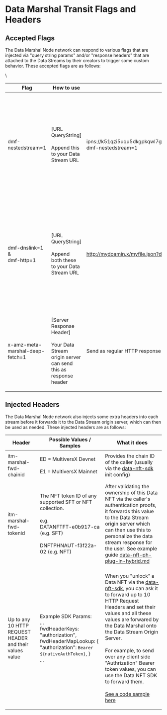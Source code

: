 # Data Marshal Transit Flags and Headers

## Accepted Flags

The Data Marshal Node network can respond to various flags that are injected via "query string params" and/or "response headers" that are attached to the Data Streams by their creators to trigger some custom behavior. These accepted flags are as follows:

\


| Flag                                          | How to use                                                                                             | Example                                                                                  | What it does                                                                                                                                                                                                                                                                                                                                                                  |
| --------------------------------------------- | ------------------------------------------------------------------------------------------------------ | ---------------------------------------------------------------------------------------- | ----------------------------------------------------------------------------------------------------------------------------------------------------------------------------------------------------------------------------------------------------------------------------------------------------------------------------------------------------------------------------- |
| dmf-nestedstream=1                            | <p>[URL QueryString]<br><br>Append this to your Data Stream URL </p>                                   | ipns://k51qzi5uqu5dkgpkqwl7gf60fu4clninr3fsge2i7x67kz0xfz5in5pu61epti?dmf-nestedstream=1 | <p>Once the Data Marshal sees this flag, it will treat the Data Stream content as a "Nested Stream."<br><br>See <a data-mention href="../software-development-kits-sdks/data-nft-sdk/guide-3-using-nested-streams-to-access-nested-data-assets-from-a-primary-data-stream.md">guide-3-using-nested-streams-to-access-nested-data-assets-from-a-primary-data-stream.md</a></p> |
| <p>dmf-dnslink=1 <br>&#x26;<br>dmf-http=1</p> | <p>[URL QueryString]<br><br>Append both these to your Data Stream URL</p>                              | http://mydoamin.x/myfile.json?dmf-dnslink=1 \&dmf-http=1                                 | As we support the [DNS Link standard](https://dnslink.dev/) for IPFS based Data Streams, most of the IPFS DNS Link gatways are still not HTTPS compatible. So here, the Data Stream creator uses thes query string params to inform the Data Marshal node to allow for "http" only in this scenario                                                                           |
| x-amz-meta-marshal-deep-fetch=1               | <p>[Server Response Header]<br><br>Your Data Stream origin server can send this as response header</p> | Send as regular HTTP response header                                                     | The same behavioir as the above "dmf-nestedstream=1" param, but is triggered by a server response header instead in he event you want to do this                                                                                                                                                                                                                              |

##

## Injected Headers

The Data Marshal Node network also injects some extra headers into each stream before it forwards it to the Data Stream origin server, which can then be used as needed. These injected headers are as follows:&#x20;



| Header                                                  | Possible Values / Samples                                                                                                                                        | What it does                                                                                                                                                                                                                                                                                                                                                                                                                                                                                                                                                                                                                                                                                                |
| ------------------------------------------------------- | ---------------------------------------------------------------------------------------------------------------------------------------------------------------- | ----------------------------------------------------------------------------------------------------------------------------------------------------------------------------------------------------------------------------------------------------------------------------------------------------------------------------------------------------------------------------------------------------------------------------------------------------------------------------------------------------------------------------------------------------------------------------------------------------------------------------------------------------------------------------------------------------------- |
| itm-marshal-fwd-chainid                                 | <p>ED = MultiversX Devnet<br><br>E1 = MultiversX Mainnet</p>                                                                                                     | Provides the chain ID of the caller (usually via the [data-nft-sdk](../software-development-kits-sdks/data-nft-sdk/ "mention") init config)                                                                                                                                                                                                                                                                                                                                                                                                                                                                                                                                                                 |
| itm-marshal-fwd-tokenid                                 | <p><br>The NFT token ID of any supported SFT or NFT collection.<br><br>e.g.<br>DATANFTFT-e0b917-ca (e.g. SFT)<br><br>DNFTPHNAUT-f3f22a-02 (e.g. NFT)<br><br></p> | After validating the ownership of this Data NFT via the caller's authentication proofs, it forwards this value to the Data Stream origin server which can then use this to personalize the data stream response for the user. See example guide [data-nft-ph-plug-in-hybrid.md](../../product/data-nft/data-nft-types/data-nft-ph-plug-in-hybrid.md "mention")                                                                                                                                                                                                                                                                                                                                              |
| Up to any 10 HTTP REQUEST HEADER and their values value | <p>Example SDK Params:<br>...<br>fwdHeaderKeys: "authorization", fwdHeaderMapLookup: { "authorization": <code>Bearer ${nativeAuthToken}</code>, }<br>...</p>     | <p>When you "unlock" a Data NFT via the <a data-mention href="../software-development-kits-sdks/data-nft-sdk/">data-nft-sdk</a>, you can ask it to forward up to 10 HTTP Request Headers and set their values and all these values are forwared by the Data Marshal onto the Data Stream Origin Server.<br><br>For example, to send over any client side "Authrization" Bearer token values, you can use the Data NFT SDK to forward them.<br><br><a href="https://docs.itheum.io/product-docs/developers/software-development-kits-sdks/data-nft-sdk/guide-2-unlocking-data-nfts-via-multiversx-native-auth#step-4-open-a-data-nft-and-view-data-via-a-native-auth-session">See a code sample here</a></p> |

